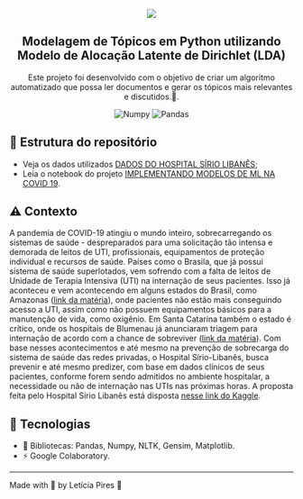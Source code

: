 <p align="center">
  <img src="https://github.com/letpires/ICU_prediction_sirio_libanes/blob/main/banner_projeto_final.png" >
</p>

<h2 align="center">
  Modelagem de Tópicos em Python utilizando Modelo de Alocação Latente de Dirichlet (LDA)
</h2>

<p align="center">
  Este projeto foi desenvolvido com o objetivo de criar um algoritmo automatizado que possa ler documentos e gerar os tópicos mais relevantes e discutidos.📰.</a>
</p>

<p align="center">
    <img alt="Numpy" src="https://img.shields.io/badge/numpy-1.20.0-blue">
    <img alt="Pandas" src="https://img.shields.io/badge/Pandas-1.2.3-yellow">
    

   </a>
</p>

## 📄 Estrutura do repositório

- Veja os dados utilizados [DADOS DO HOSPITAL SÍRIO LIBANÊS](https://github.com/letpires/ICU_prediction_sirio_libanes/blob/main/Kaggle_Sirio_Libanes_ICU_Prediction.xlsx);
- Leia o notebook do projeto [IMPLEMENTANDO MODELOS DE ML NA COVID 19](https://github.com/letpires/ICU_prediction_sirio_libanes/blob/main/Leticia_Pires.ipynb).

## ⚠️ Contexto

A pandemia de COVID-19 atingiu o mundo inteiro, sobrecarregando os sistemas de saúde - despreparados para uma solicitação tão intensa e demorada de leitos de UTI, profissionais, equipamentos de proteção individual e recursos de saúde. Países como o Brasila, que já possui sistema de saúde superlotados, vem sofrendo com a falta de leitos de Unidade de Terapia Intensiva (UTI) na internação de seus pacientes. Isso já aconteceu e vem acontecendo em alguns estados do Brasil, como Amazonas ([link da matéria](https://g1.globo.com/am/amazonas/noticia/2021/01/14/secretario-de-saude-do-am-fala-que-estado-vive-colapso-do-plano-logistico.ghtml)), onde pacientes não estão mais conseguindo acesso a UTI, assim como não possuem equipamentos básicos para a manutenção de vida, como oxigênio. Em Santa Catarina também o estado é crítico, onde os hospitais de Blumenau já anunciaram triagem para internação de acordo com a chance de sobreviver ([link da matéria](http://g1.globo.com/sc/santa-catarina/videos/v/hospitais-de-blumenau-anunciam-triagem-para-internacao-de-acordo-com-chance-de-sobreviver/9355080/)). Com base nesses acontecimentos e até mesmo na prevenção de sobrecarga do sistema de saúde das redes privadas, o Hospital Sírio-Libanês, busca prevenir e até mesmo predizer, com base em dados clínicos de seus pacientes, conforme forem sendo admitidos no ambiente hospitalar, a necessidade ou não de internação nas UTIs nas próximas horas. A proposta feita pelo Hospital Sírio Libanês está disposta [nesse link do Kaggle](https://www.kaggle.com/S%C3%ADrio-Libanes/covid19).


## 🚀 Tecnologias 

- 📄 Bibliotecas: Pandas, Numpy, NLTK, Gensim, Matplotlib.
- ⚡️ Google Colaboratory.



---

Made with 💜 by Letícia Pires :wave: 

